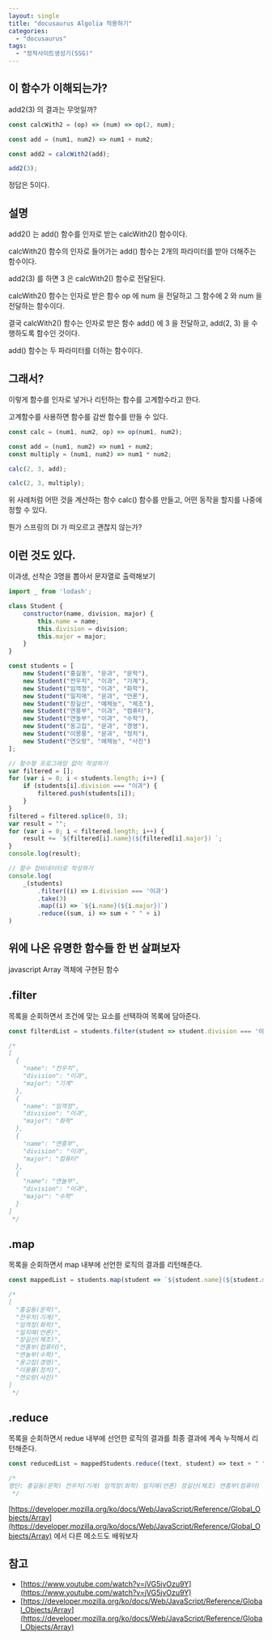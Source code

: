 ```yaml
---
layout: single
title: "docusaurus Algolia 적용하기"
categories:
  - "docusaurus"
tags:
  - "정적사이트생성기(SSG)"
---
```


## 이 함수가 이해되는가?

add2(3) 의 결과는 무엇일까?

```javascript
const calcWith2 = (op) => (num) => op(2, num);

const add = (num1, num2) => num1 + num2;

const add2 = calcWith2(add);

add2(3);
```

정답은 5이다.

## 설명

add2() 는 add() 함수를 인자로 받는 calcWith2() 함수이다.

calcWith2() 함수의 인자로 들어가는 add() 함수는 2개의 파라미터를 받아 더해주는 함수이다.

add2(3) 를 하면 3 은 calcWith2() 함수로 전달된다.

calcWith2() 함수는 인자로 받은 함수 op 에 num 을 전달하고 그 함수에 2 와 num 을 전달하는 함수이다.

결국 calcWith2() 함수는 인자로 받은 함수 add() 에 3 을 전달하고, add(2, 3) 을 수행하도록 함수인 것이다.

add() 함수는 두 파라미터를 더하는 함수이다.

## 그래서?

이렇게 함수를 인자로 넣거나 리턴하는 함수를 고계함수라고 한다.

고계함수를 사용하면 함수를 감싼 함수를 만들 수 있다.

```javascript
const calc = (num1, num2, op) => op(num1, num2);

const add = (num1, num2) => num1 + num2;
const multiply = (num1, num2) => num1 * num2;

calc(2, 3, add);

calc(2, 3, multiply);
```

위 사례처럼 어떤 것을 계산하는 함수 calc() 함수를 만들고, 어떤 동작을 할지를 나중에 정할 수 있다.

뭔가 스프링의 DI 가 떠오르고 괜찮지 않는가?

## 이런 것도 있다.

이과생, 선착순 3명을 뽑아서 문자열로 출력해보기

```javascript
import _ from 'lodash';

class Student {
    constructor(name, division, major) {
        this.name = name;
        this.division = division;
        this.major = major;
    }
}

const students = [
    new Student("홍길동", "문과", "문학"),
    new Student("전우치", "이과", "기계"),
    new Student("임꺽정", "이과", "화학"),
    new Student("일지매", "문과", "언론"),
    new Student("장길산", "예체능", "체조"),
    new Student("연흥부", "이과", "컴퓨터"),
    new Student("연놀부", "이과", "수학"),
    new Student("옹고집", "문과", "경영"),
    new Student("이몽룡", "문과", "정치"),
    new Student("연오랑", "예체능", "사진")
];

// 함수형 프로그래밍 없이 작성하기
var filtered = [];
for (var i = 0; i < students.length; i++) {
    if (students[i].division === "이과") {
        filtered.push(students[i]);
    }
}
filtered = filtered.splice(0, 3);
var result = "";
for (var i = 0; i < filtered.length; i++) {
    result += `${filtered[i].name}(${filtered[i].major}) `;
}
console.log(result);

// 함수 컴비네이터로 작성하기
console.log(
    _(students)
        .filter((i) => i.division === '이과')
        .take(3)
        .map((i) => `${i.name}(${i.major})`)
        .reduce((sum, i) => sum + " " + i)
)
```

## 위에 나온 유명한 함수들 한 번 살펴보자

javascript Array 객체에 구현된 함수

## .filter

목록을 순회하면서 조건에 맞는 요소를 선택하여 목록에 담아준다.

```javascript
const filterdList = students.filter(student => student.division === '이과');

/*
[
  {
    "name": "전우치",
    "division": "이과",
    "major": "기계"
  },
  {
    "name": "임꺽정",
    "division": "이과",
    "major": "화학"
  },
  {
    "name": "연흥부",
    "division": "이과",
    "major": "컴퓨터"
  },
  {
    "name": "연놀부",
    "division": "이과",
    "major": "수학"
  }
]
 */
```

## .map

목록을 순회하면서 map 내부에 선언한 로직의 결과를 리턴해준다.

```javascript
const mappedList = students.map(student => `${student.name}(${student.major})`);

/*
[
  "홍길동(문학)",
  "전우치(기계)",
  "임꺽정(화학)",
  "일지매(언론)",
  "장길산(체조)",
  "연흥부(컴퓨터)",
  "연놀부(수학)",
  "옹고집(경영)",
  "이몽룡(정치)",
  "연오랑(사진)"
]
 */
```

## .reduce

목록을 순회하면서 redue 내부에 선언한 로직의 결과를 최종 결과에 계속 누적해서 리턴해준다.

```javascript
const reducedList = mappedStudents.reduce((text, student) => text + " " + `[${student.major}] ${student.name}`, "명단:");

/*
명단: 홍길동(문학) 전우치(기계) 임꺽정(화학) 일지매(언론) 장길산(체조) 연흥부(컴퓨터) 연놀부(수학) 옹고집(경영) 이몽룡(정치) 연오랑(사진)
 */
```

[https://developer.mozilla.org/ko/docs/Web/JavaScript/Reference/Global_Objects/Array](https://developer.mozilla.org/ko/docs/Web/JavaScript/Reference/Global_Objects/Array)
에서 다른 메소드도 배워보자

## 참고

- [https://www.youtube.com/watch?v=jVG5jvOzu9Y](https://www.youtube.com/watch?v=jVG5jvOzu9Y)
- [https://developer.mozilla.org/ko/docs/Web/JavaScript/Reference/Global_Objects/Array](https://developer.mozilla.org/ko/docs/Web/JavaScript/Reference/Global_Objects/Array)
